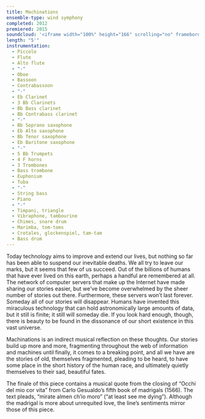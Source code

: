 ```yaml
---
title: Machinations
ensemble-type: wind symphony
completed: 2012
premiered: 2015
soundcloud: '<iframe width="100%" height="166" scrolling="no" frameborder="no" allow="autoplay" src="https://w.soundcloud.com/player/?url=https%3A//api.soundcloud.com/tracks/166553282&color=%23ff5500&auto_play=false&hide_related=false&show_comments=true&show_user=true&show_reposts=false&show_teaser=true"></iframe>'
length: "5'"
instrumentation:
  - Piccolo
  - Flute
  - Alto flute
  - "-" 
  - Oboe
  - Bassoon
  - Contrabassoon
  - "-"
  - Eb Clarinet
  - 3 Bb Clarinets
  - Bb Bass clarinet
  - Bb Contrabass clarinet
  - "-"
  - Bb Soprano saxophone
  - Eb Alto saxophone
  - Bb Tenor saxophone
  - Eb Baritone saxophone
  - "-"
  - 5 Bb Trumpets
  - 4 F horns
  - 3 Trombones
  - Bass trombone
  - Euphonium
  - Tuba
  - "-"
  - String bass
  - Piano
  - "-"
  - Timpani, triangle
  - Vibraphone, tambourine
  - Chimes, snare drum
  - Marimba, tom-toms
  - Crotales, glockenspiel, tam-tam
  - Bass drum
---
```


Today technology aims to improve and extend our lives, but nothing so far has been able to suspend our inevitable deaths. We all try to leave our marks, but it seems that few of us succeed. Out of the billions of humans that have ever lived on this earth, perhaps a handful are remembered at all. The network of computer servers that make up the Internet have made sharing our stories easier, but we’ve become overwhelmed by the sheer number of stories out there. Furthermore, these servers won’t last forever. Someday all of our stories will disappear. Humans have invented this miraculous technology that can hold astronomically large amounts of data, but it still is finite; it still will someday die. If you look hard enough, though, there is beauty to be found in the dissonance of our short existence in this vast universe.

Machinations is an indirect musical reflection on these thoughts. Our stories build up more and more, fragmenting throughout the web of information and machines until finally, it comes to a breaking point, and all we have are the stories of old, themselves fragmented, pleading to be heard, to have some place in the short history of the human race, and ultimately quietly themselves to their sad, beautiful fates.

The finale of this piece contains a musical quote from the closing of “Occhi del mio cor vita” from Carlo Gesualdo’s fifth book of madrigals (1566). The text pleads, “mirate almen ch’io moro” (“at least see me dying”). Although the madrigal is more about unrequited love, the line’s sentiments mirror those of this piece.
